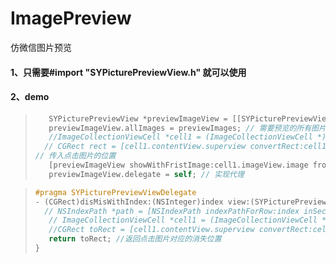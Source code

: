# ImagePreview
仿微信图片预览

#### 1、只需要\#import "SYPicturePreviewView.h" 就可以使用

#### 2、demo

>
>
>~~~objective-c
>	 SYPicturePreviewView *previewImageView = [[SYPicturePreviewView alloc] initWithFrame:[UIScreen mainScreen].bounds];
>    previewImageView.allImages = previewImages; // 需要预览的所有图片对象
>    //ImageCollectionViewCell *cell1 = (ImageCollectionViewCell *)[collectionView cellForItemAtIndexPath:indexPath];
>   // CGRect rect = [cell1.contentView.superview convertRect:cell1.contentView.frame toView:[UIApplication sharedApplication].keyWindow];
>// 传入点击图片的位置
>    [previewImageView showWithFristImage:cell1.imageView.image fromIndex:indexPath.row fromRect:rect];
>    previewImageView.delegate = self; // 实现代理
>~~~

>
>
>~~~objective-c
>#pragma SYPicturePreviewViewDelegate
>- (CGRect)disMisWithIndex:(NSInteger)index view:(SYPicturePreviewView *)view{
>   // NSIndexPath *path = [NSIndexPath indexPathForRow:index inSection:0];
>    // ImageCollectionViewCell *cell1 = (ImageCollectionViewCell *)[self.collectionView cellForItemAtIndexPath:path];
>    //CGRect toRect = [cell1.contentView.superview convertRect:cell1.contentView.frame toView:[UIApplication sharedApplication].keyWindow];
>    return toRect; //返回点击图片对应的消失位置
>}
>~~~
>
>